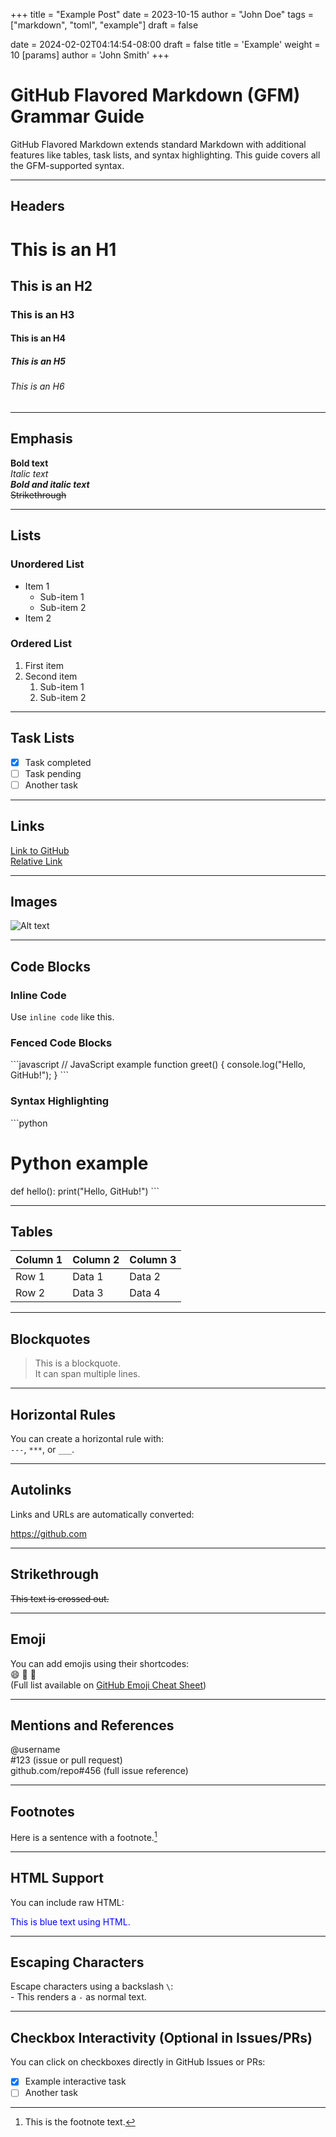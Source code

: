 +++
title = "Example Post"
date = 2023-10-15
author = "John Doe"
tags = ["markdown", "toml", "example"]
draft = false

date = 2024-02-02T04:14:54-08:00
draft = false
title = 'Example'
weight = 10
[params]
  author = 'John Smith'
+++

# GitHub Flavored Markdown (GFM) Grammar Guide

GitHub Flavored Markdown extends standard Markdown with additional features like tables, task lists, and syntax highlighting. This guide covers all the GFM-supported syntax.

---

## Headers
# This is an H1
## This is an H2
### This is an H3
#### This is an H4
##### This is an H5
###### This is an H6

---

## Emphasis
**Bold text**  
*Italic text*  
***Bold and italic text***  
~~Strikethrough~~

---

## Lists

### Unordered List
- Item 1
  - Sub-item 1
  - Sub-item 2
- Item 2

### Ordered List
1. First item
2. Second item
   1. Sub-item 1
   2. Sub-item 2

---

## Task Lists
- [x] Task completed
- [ ] Task pending
- [ ] Another task

---

## Links
[Link to GitHub](https://github.com)  
[Relative Link](./example.md)

---

## Images
![Alt text](https://via.placeholder.com/150)

---

## Code Blocks

### Inline Code
Use `inline code` like this.

### Fenced Code Blocks
\`\`\`javascript
// JavaScript example
function greet() {
  console.log("Hello, GitHub!");
}
\`\`\`

### Syntax Highlighting
\`\`\`python
# Python example
def hello():
    print("Hello, GitHub!")
\`\`\`

---

## Tables
| Column 1 | Column 2 | Column 3 |
|----------|----------|----------|
| Row 1    | Data 1   | Data 2   |
| Row 2    | Data 3   | Data 4   |

---

## Blockquotes
> This is a blockquote.  
> It can span multiple lines.

---

## Horizontal Rules
You can create a horizontal rule with:  
`---`, `***`, or `___`.

---

## Autolinks
Links and URLs are automatically converted:

https://github.com

---

## Strikethrough

~~This text is crossed out.~~

---

## Emoji
You can add emojis using their shortcodes:  
:smile: :rocket: :tada:  
(Full list available on [GitHub Emoji Cheat Sheet](https://github.com/ikatyang/emoji-cheat-sheet))

---

## Mentions and References
@username  
#123 (issue or pull request)  
github.com/repo#456 (full issue reference)

---

## Footnotes
Here is a sentence with a footnote.[^1]

[^1]: This is the footnote text.

---

## HTML Support
You can include raw HTML:  
<div style="color:blue;">This is blue text using HTML.</div>

---

## Escaping Characters
Escape characters using a backslash `\`:  
\- This renders a `-` as normal text.

---

## Checkbox Interactivity (Optional in Issues/PRs)
You can click on checkboxes directly in GitHub Issues or PRs:
- [x] Example interactive task
- [ ] Another task
